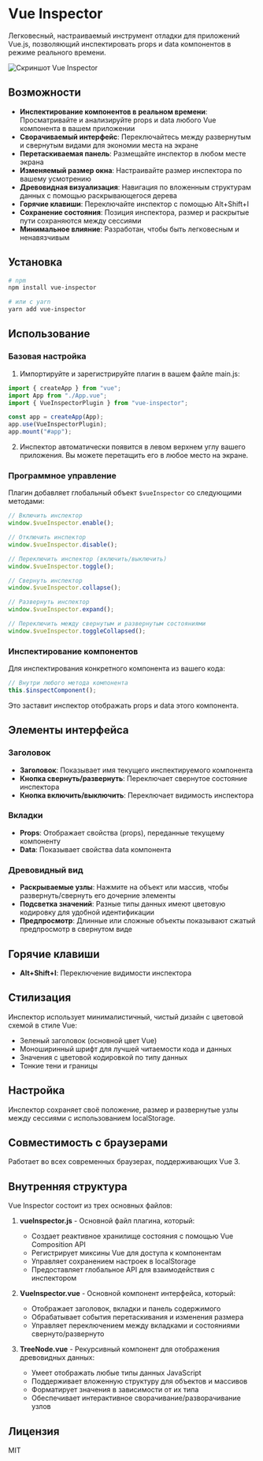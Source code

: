 # Vue Inspector

Легковесный, настраиваемый инструмент отладки для приложений Vue.js, позволяющий инспектировать props и data компонентов в режиме реального времени.

![Скриншот Vue Inspector](https://placeholder-for-screenshot.png)

## Возможности

- **Инспектирование компонентов в реальном времени**: Просматривайте и анализируйте props и data любого Vue компонента в вашем приложении
- **Сворачиваемый интерфейс**: Переключайтесь между развернутым и свернутым видами для экономии места на экране
- **Перетаскиваемая панель**: Размещайте инспектор в любом месте экрана
- **Изменяемый размер окна**: Настраивайте размер инспектора по вашему усмотрению
- **Древовидная визуализация**: Навигация по вложенным структурам данных с помощью раскрывающегося дерева
- **Горячие клавиши**: Переключайте инспектор с помощью Alt+Shift+I
- **Сохранение состояния**: Позиция инспектора, размер и раскрытые пути сохраняются между сессиями
- **Минимальное влияние**: Разработан, чтобы быть легковесным и ненавязчивым

## Установка

```bash
# npm
npm install vue-inspector

# или с yarn
yarn add vue-inspector
```

## Использование

### Базовая настройка

1. Импортируйте и зарегистрируйте плагин в вашем файле main.js:

```javascript
import { createApp } from "vue";
import App from "./App.vue";
import { VueInspectorPlugin } from "vue-inspector";

const app = createApp(App);
app.use(VueInspectorPlugin);
app.mount("#app");
```

2. Инспектор автоматически появится в левом верхнем углу вашего приложения. Вы можете перетащить его в любое место на экране.

### Программное управление

Плагин добавляет глобальный объект `$vueInspector` со следующими методами:

```javascript
// Включить инспектор
window.$vueInspector.enable();

// Отключить инспектор
window.$vueInspector.disable();

// Переключить инспектор (включить/выключить)
window.$vueInspector.toggle();

// Свернуть инспектор
window.$vueInspector.collapse();

// Развернуть инспектор
window.$vueInspector.expand();

// Переключить между свернутым и развернутым состояниями
window.$vueInspector.toggleCollapsed();
```

### Инспектирование компонентов

Для инспектирования конкретного компонента из вашего кода:

```javascript
// Внутри любого метода компонента
this.$inspectComponent();
```

Это заставит инспектор отображать props и data этого компонента.

## Элементы интерфейса

### Заголовок

- **Заголовок**: Показывает имя текущего инспектируемого компонента
- **Кнопка свернуть/развернуть**: Переключает свернутое состояние инспектора
- **Кнопка включить/выключить**: Переключает видимость инспектора

### Вкладки

- **Props**: Отображает свойства (props), переданные текущему компоненту
- **Data**: Показывает свойства data компонента

### Древовидный вид

- **Раскрываемые узлы**: Нажмите на объект или массив, чтобы развернуть/свернуть его дочерние элементы
- **Подсветка значений**: Разные типы данных имеют цветовую кодировку для удобной идентификации
- **Предпросмотр**: Длинные или сложные объекты показывают сжатый предпросмотр в свернутом виде

## Горячие клавиши

- **Alt+Shift+I**: Переключение видимости инспектора

## Стилизация

Инспектор использует минималистичный, чистый дизайн с цветовой схемой в стиле Vue:

- Зеленый заголовок (основной цвет Vue)
- Моноширинный шрифт для лучшей читаемости кода и данных
- Значения с цветовой кодировкой по типу данных
- Тонкие тени и границы

## Настройка

Инспектор сохраняет своё положение, размер и развернутые узлы между сессиями с использованием localStorage.

## Совместимость с браузерами

Работает во всех современных браузерах, поддерживающих Vue 3.

## Внутренняя структура

Vue Inspector состоит из трех основных файлов:

1. **vueInspector.js** - Основной файл плагина, который:

   - Создает реактивное хранилище состояния с помощью Vue Composition API
   - Регистрирует миксины Vue для доступа к компонентам
   - Управляет сохранением настроек в localStorage
   - Предоставляет глобальное API для взаимодействия с инспектором

2. **VueInspector.vue** - Основной компонент интерфейса, который:

   - Отображает заголовок, вкладки и панель содержимого
   - Обрабатывает события перетаскивания и изменения размера
   - Управляет переключением между вкладками и состояниями свернуто/развернуто

3. **TreeNode.vue** - Рекурсивный компонент для отображения древовидных данных:
   - Умеет отображать любые типы данных JavaScript
   - Поддерживает вложенную структуру для объектов и массивов
   - Форматирует значения в зависимости от их типа
   - Обеспечивает интерактивное сворачивание/разворачивание узлов

## Лицензия

MIT
